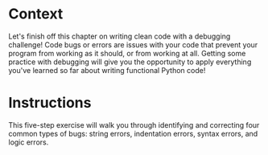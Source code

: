 # Context

Let's finish off this chapter on writing clean code with a debugging challenge! Code bugs or errors are issues with your code that prevent your program from working as it should, or from working at all. Getting some practice with debugging will give you the opportunity to apply everything you've learned so far about writing functional Python code!

# Instructions

This five-step exercise will walk you through identifying and correcting four common types of bugs: string errors, indentation errors, syntax errors, and logic errors.